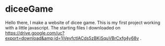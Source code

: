 # diceeGame
Hello there, I make a website of dicee game. This is my first project working with a little javascript. The starting files I downloaded on https://drive.google.com/uc?export=download&amp;id=1jVeyfctlACds5zBKiSquVBrCxfg4y68v .

